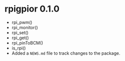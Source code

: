 # rpigpior 0.1.0

* rpi_pwm()
* rpi_monitor()
* rpi_set()
* rpi_get()
* rpi_pinToBCM()
* is_rpi()
* Added a `NEWS.md` file to track changes to the package.
